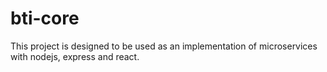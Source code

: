 # bti-core
This project is designed to be used as an implementation of microservices with nodejs, express and react.
